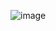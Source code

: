 ![image](https://github.com/htamagnus/redis-cache-nodejs/assets/85269068/c82aff18-5e8d-4074-8fb0-9612efc53d1b)
